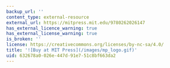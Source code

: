 ```yaml
---
backup_url: ''
content_type: external-resource
external_url: https://mitpress.mit.edu/9780262026147
has_external_licence_warning: true
has_external_license_warning: true
is_broken: ''
license: https://creativecommons.org/licenses/by-nc-sa/4.0/
title: '![Buy at MIT Press](/images/mp_logo.gif)'
uid: 632678a0-026e-447d-91e7-51c8bf663da2
---
```

